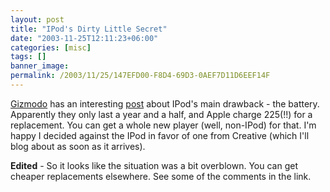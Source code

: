 ```yaml
---
layout: post
title: "IPod's Dirty Little Secret"
date: "2003-11-25T12:11:23+06:00"
categories: [misc]
tags: []
banner_image: 
permalink: /2003/11/25/147EFD00-F8D4-69D3-0AEF7D11D6EEF14F
---
```


<a href="http://www.gizmodo.com">Gizmodo</a> has an interesting <a href="http://www.gizmodo.com/archives/010499.php#010499">post</a> about IPod's main drawback - the battery. Apparently they only last a year and a half, and Apple charge 225(!!) for a replacement. You can get a whole new player (well, non-IPod) for that. I'm happy I decided against the IPod in favor of one from Creative (which I'll blog about as soon as it arrives).

<b>Edited</b> - So it looks like the situation was a bit overblown. You can get cheaper replacements elsewhere. See some of the comments in the link.